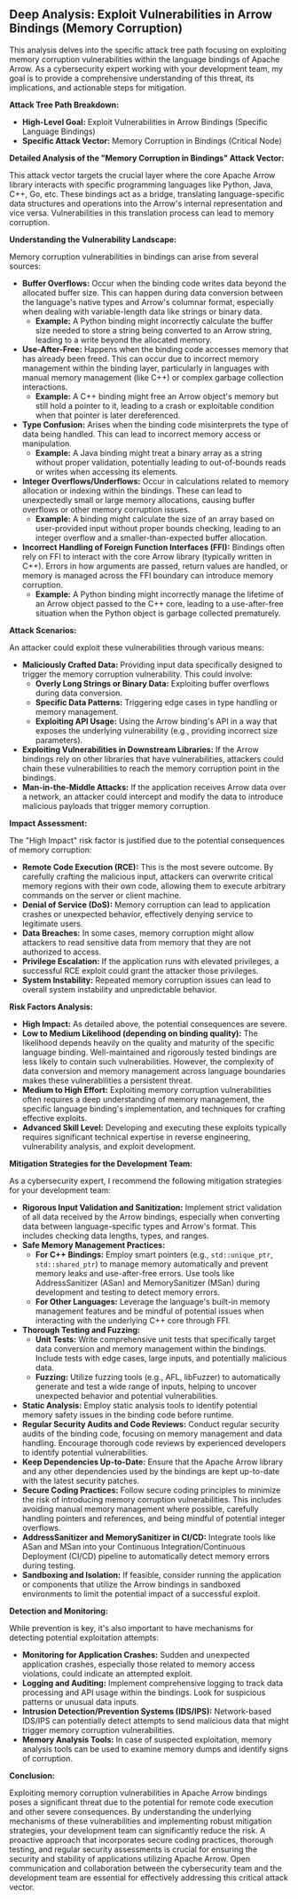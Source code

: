 ## Deep Analysis: Exploit Vulnerabilities in Arrow Bindings (Memory Corruption)

This analysis delves into the specific attack tree path focusing on exploiting memory corruption vulnerabilities within the language bindings of Apache Arrow. As a cybersecurity expert working with your development team, my goal is to provide a comprehensive understanding of this threat, its implications, and actionable steps for mitigation.

**Attack Tree Path Breakdown:**

* **High-Level Goal:** Exploit Vulnerabilities in Arrow Bindings (Specific Language Bindings)
* **Specific Attack Vector:** Memory Corruption in Bindings (Critical Node)

**Detailed Analysis of the "Memory Corruption in Bindings" Attack Vector:**

This attack vector targets the crucial layer where the core Apache Arrow library interacts with specific programming languages like Python, Java, C++, Go, etc. These bindings act as a bridge, translating language-specific data structures and operations into the Arrow's internal representation and vice versa. Vulnerabilities in this translation process can lead to memory corruption.

**Understanding the Vulnerability Landscape:**

Memory corruption vulnerabilities in bindings can arise from several sources:

* **Buffer Overflows:**  Occur when the binding code writes data beyond the allocated buffer size. This can happen during data conversion between the language's native types and Arrow's columnar format, especially when dealing with variable-length data like strings or binary data.
    * **Example:** A Python binding might incorrectly calculate the buffer size needed to store a string being converted to an Arrow string, leading to a write beyond the allocated memory.
* **Use-After-Free:**  Happens when the binding code accesses memory that has already been freed. This can occur due to incorrect memory management within the binding layer, particularly in languages with manual memory management (like C++) or complex garbage collection interactions.
    * **Example:** A C++ binding might free an Arrow object's memory but still hold a pointer to it, leading to a crash or exploitable condition when that pointer is later dereferenced.
* **Type Confusion:**  Arises when the binding code misinterprets the type of data being handled. This can lead to incorrect memory access or manipulation.
    * **Example:** A Java binding might treat a binary array as a string without proper validation, potentially leading to out-of-bounds reads or writes when accessing its elements.
* **Integer Overflows/Underflows:**  Occur in calculations related to memory allocation or indexing within the bindings. These can lead to unexpectedly small or large memory allocations, causing buffer overflows or other memory corruption issues.
    * **Example:** A binding might calculate the size of an array based on user-provided input without proper bounds checking, leading to an integer overflow and a smaller-than-expected buffer allocation.
* **Incorrect Handling of Foreign Function Interfaces (FFI):**  Bindings often rely on FFI to interact with the core Arrow library (typically written in C++). Errors in how arguments are passed, return values are handled, or memory is managed across the FFI boundary can introduce memory corruption.
    * **Example:** A Python binding might incorrectly manage the lifetime of an Arrow object passed to the C++ core, leading to a use-after-free situation when the Python object is garbage collected prematurely.

**Attack Scenarios:**

An attacker could exploit these vulnerabilities through various means:

* **Maliciously Crafted Data:**  Providing input data specifically designed to trigger the memory corruption vulnerability. This could involve:
    * **Overly Long Strings or Binary Data:**  Exploiting buffer overflows during data conversion.
    * **Specific Data Patterns:**  Triggering edge cases in type handling or memory management.
    * **Exploiting API Usage:**  Using the Arrow binding's API in a way that exposes the underlying vulnerability (e.g., providing incorrect size parameters).
* **Exploiting Vulnerabilities in Downstream Libraries:** If the Arrow bindings rely on other libraries that have vulnerabilities, attackers could chain these vulnerabilities to reach the memory corruption point in the bindings.
* **Man-in-the-Middle Attacks:**  If the application receives Arrow data over a network, an attacker could intercept and modify the data to introduce malicious payloads that trigger memory corruption.

**Impact Assessment:**

The "High Impact" risk factor is justified due to the potential consequences of memory corruption:

* **Remote Code Execution (RCE):** This is the most severe outcome. By carefully crafting the malicious input, attackers can overwrite critical memory regions with their own code, allowing them to execute arbitrary commands on the server or client machine.
* **Denial of Service (DoS):** Memory corruption can lead to application crashes or unexpected behavior, effectively denying service to legitimate users.
* **Data Breaches:** In some cases, memory corruption might allow attackers to read sensitive data from memory that they are not authorized to access.
* **Privilege Escalation:** If the application runs with elevated privileges, a successful RCE exploit could grant the attacker those privileges.
* **System Instability:**  Repeated memory corruption issues can lead to overall system instability and unpredictable behavior.

**Risk Factors Analysis:**

* **High Impact:** As detailed above, the potential consequences are severe.
* **Low to Medium Likelihood (depending on binding quality):** The likelihood depends heavily on the quality and maturity of the specific language binding. Well-maintained and rigorously tested bindings are less likely to contain such vulnerabilities. However, the complexity of data conversion and memory management across language boundaries makes these vulnerabilities a persistent threat.
* **Medium to High Effort:** Exploiting memory corruption vulnerabilities often requires a deep understanding of memory management, the specific language binding's implementation, and techniques for crafting effective exploits.
* **Advanced Skill Level:**  Developing and executing these exploits typically requires significant technical expertise in reverse engineering, vulnerability analysis, and exploit development.

**Mitigation Strategies for the Development Team:**

As a cybersecurity expert, I recommend the following mitigation strategies for your development team:

* **Rigorous Input Validation and Sanitization:**  Implement strict validation of all data received by the Arrow bindings, especially when converting data between language-specific types and Arrow's format. This includes checking data lengths, types, and ranges.
* **Safe Memory Management Practices:**
    * **For C++ Bindings:** Employ smart pointers (e.g., `std::unique_ptr`, `std::shared_ptr`) to manage memory automatically and prevent memory leaks and use-after-free errors. Use tools like AddressSanitizer (ASan) and MemorySanitizer (MSan) during development and testing to detect memory errors.
    * **For Other Languages:** Leverage the language's built-in memory management features and be mindful of potential issues when interacting with the underlying C++ core through FFI.
* **Thorough Testing and Fuzzing:**
    * **Unit Tests:**  Write comprehensive unit tests that specifically target data conversion and memory management within the bindings. Include tests with edge cases, large inputs, and potentially malicious data.
    * **Fuzzing:** Utilize fuzzing tools (e.g., AFL, libFuzzer) to automatically generate and test a wide range of inputs, helping to uncover unexpected behavior and potential vulnerabilities.
* **Static Analysis:** Employ static analysis tools to identify potential memory safety issues in the binding code before runtime.
* **Regular Security Audits and Code Reviews:** Conduct regular security audits of the binding code, focusing on memory management and data handling. Encourage thorough code reviews by experienced developers to identify potential vulnerabilities.
* **Keep Dependencies Up-to-Date:** Ensure that the Apache Arrow library and any other dependencies used by the bindings are kept up-to-date with the latest security patches.
* **Secure Coding Practices:** Follow secure coding principles to minimize the risk of introducing memory corruption vulnerabilities. This includes avoiding manual memory management where possible, carefully handling pointers and references, and being mindful of potential integer overflows.
* **AddressSanitizer and MemorySanitizer in CI/CD:** Integrate tools like ASan and MSan into your Continuous Integration/Continuous Deployment (CI/CD) pipeline to automatically detect memory errors during testing.
* **Sandboxing and Isolation:** If feasible, consider running the application or components that utilize the Arrow bindings in sandboxed environments to limit the potential impact of a successful exploit.

**Detection and Monitoring:**

While prevention is key, it's also important to have mechanisms for detecting potential exploitation attempts:

* **Monitoring for Application Crashes:**  Sudden and unexpected application crashes, especially those related to memory access violations, could indicate an attempted exploit.
* **Logging and Auditing:** Implement comprehensive logging to track data processing and API usage within the bindings. Look for suspicious patterns or unusual data inputs.
* **Intrusion Detection/Prevention Systems (IDS/IPS):** Network-based IDS/IPS can potentially detect attempts to send malicious data that might trigger memory corruption vulnerabilities.
* **Memory Analysis Tools:** In case of suspected exploitation, memory analysis tools can be used to examine memory dumps and identify signs of corruption.

**Conclusion:**

Exploiting memory corruption vulnerabilities in Apache Arrow bindings poses a significant threat due to the potential for remote code execution and other severe consequences. By understanding the underlying mechanisms of these vulnerabilities and implementing robust mitigation strategies, your development team can significantly reduce the risk. A proactive approach that incorporates secure coding practices, thorough testing, and regular security assessments is crucial for ensuring the security and stability of applications utilizing Apache Arrow. Open communication and collaboration between the cybersecurity team and the development team are essential for effectively addressing this critical attack vector.
